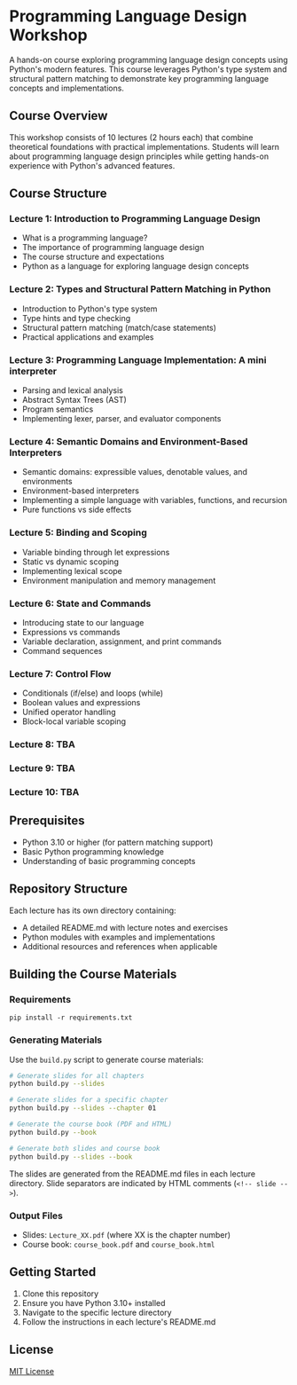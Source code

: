 # Programming Language Design Workshop

A hands-on course exploring programming language design concepts using Python's modern features. This course leverages Python's type system and structural pattern matching to demonstrate key programming language concepts and implementations.

## Course Overview

This workshop consists of 10 lectures (2 hours each) that combine theoretical foundations with practical implementations. Students will learn about programming language design principles while getting hands-on experience with Python's advanced features.

## Course Structure

### Lecture 1: Introduction to Programming Language Design

- What is a programming language?
- The importance of programming language design
- The course structure and expectations
- Python as a language for exploring language design concepts

### Lecture 2: Types and Structural Pattern Matching in Python

- Introduction to Python's type system
- Type hints and type checking
- Structural pattern matching (match/case statements)
- Practical applications and examples

### Lecture 3: Programming Language Implementation: A mini interpreter

- Parsing and lexical analysis
- Abstract Syntax Trees (AST)
- Program semantics
- Implementing lexer, parser, and evaluator components

### Lecture 4: Semantic Domains and Environment-Based Interpreters

- Semantic domains: expressible values, denotable values, and environments
- Environment-based interpreters
- Implementing a simple language with variables, functions, and recursion
- Pure functions vs side effects

### Lecture 5: Binding and Scoping

- Variable binding through let expressions
- Static vs dynamic scoping
- Implementing lexical scope
- Environment manipulation and memory management

### Lecture 6: State and Commands

- Introducing state to our language
- Expressions vs commands
- Variable declaration, assignment, and print commands
- Command sequences

### Lecture 7: Control Flow

- Conditionals (if/else) and loops (while)
- Boolean values and expressions
- Unified operator handling
- Block-local variable scoping

### Lecture 8: TBA

### Lecture 9: TBA

### Lecture 10: TBA

## Prerequisites

- Python 3.10 or higher (for pattern matching support)
- Basic Python programming knowledge
- Understanding of basic programming concepts

## Repository Structure

Each lecture has its own directory containing:

- A detailed README.md with lecture notes and exercises
- Python modules with examples and implementations
- Additional resources and references when applicable

## Building the Course Materials

### Requirements

```
pip install -r requirements.txt
```

### Generating Materials

Use the `build.py` script to generate course materials:

```bash
# Generate slides for all chapters
python build.py --slides

# Generate slides for a specific chapter
python build.py --slides --chapter 01

# Generate the course book (PDF and HTML)
python build.py --book

# Generate both slides and course book
python build.py --slides --book
```

The slides are generated from the README.md files in each lecture directory. Slide separators are indicated by HTML comments (`<!-- slide -->`).

### Output Files

- Slides: `Lecture_XX.pdf` (where XX is the chapter number)
- Course book: `course_book.pdf` and `course_book.html`

## Getting Started

1. Clone this repository
2. Ensure you have Python 3.10+ installed
3. Navigate to the specific lecture directory
4. Follow the instructions in each lecture's README.md

## License

[MIT License](LICENSE)
